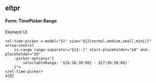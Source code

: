 ## eltpr
#### Form: TimePicker Range
Element UI <el-time-picker is-range>
```
<el-time-picker v-model="$1" size="${2|normal,medium,small,mini|}" arrow-control
	is-range range-separator="${3:-}" start-placeholder="$4" end-placeholder="$5"
	:picker-options="{
		selectableRange: '${6:18:30:00} - ${7:20:30:00}'
	}">
</el-time-picker>
${8}
```